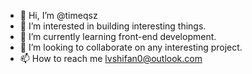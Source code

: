- 👋 Hi, I’m @timeqsz
- 👀 I’m interested in building interesting things.
- 🌱 I’m currently learning front-end development.
- 💞️ I’m looking to collaborate on any interesting project.
- 📫 How to reach me lvshifan0@outlook.com

<!---
timeqsz/timeqsz is a ✨ special ✨ repository because its `README.md` (this file) appears on your GitHub profile.
You can click the Preview link to take a look at your changes.
--->
